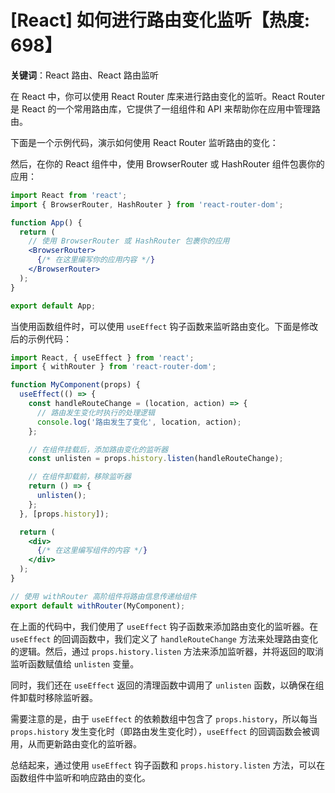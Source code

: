 # [React] 如何进行路由变化监听【热度: 698】

**关键词**：React 路由、React 路由监听

在 React 中，你可以使用 React Router 库来进行路由变化的监听。React Router 是 React 的一个常用路由库，它提供了一组组件和 API 来帮助你在应用中管理路由。

下面是一个示例代码，演示如何使用 React Router 监听路由的变化：

然后，在你的 React 组件中，使用 BrowserRouter 或 HashRouter 组件包裹你的应用：

```jsx
import React from 'react';
import { BrowserRouter, HashRouter } from 'react-router-dom';

function App() {
  return (
    // 使用 BrowserRouter 或 HashRouter 包裹你的应用
    <BrowserRouter>
      {/* 在这里编写你的应用内容 */}
    </BrowserRouter>
  );
}

export default App;
```

当使用函数组件时，可以使用 `useEffect` 钩子函数来监听路由变化。下面是修改后的示例代码：

```jsx
import React, { useEffect } from 'react';
import { withRouter } from 'react-router-dom';

function MyComponent(props) {
  useEffect(() => {
    const handleRouteChange = (location, action) => {
      // 路由发生变化时执行的处理逻辑
      console.log('路由发生了变化', location, action);
    };

    // 在组件挂载后，添加路由变化的监听器
    const unlisten = props.history.listen(handleRouteChange);

    // 在组件卸载前，移除监听器
    return () => {
      unlisten();
    };
  }, [props.history]);

  return (
    <div>
      {/* 在这里编写组件的内容 */}
    </div>
  );
}

// 使用 withRouter 高阶组件将路由信息传递给组件
export default withRouter(MyComponent);
```

在上面的代码中，我们使用了 `useEffect` 钩子函数来添加路由变化的监听器。在 `useEffect` 的回调函数中，我们定义了 `handleRouteChange` 方法来处理路由变化的逻辑。然后，通过 `props.history.listen` 方法来添加监听器，并将返回的取消监听函数赋值给 `unlisten` 变量。

同时，我们还在 `useEffect` 返回的清理函数中调用了 `unlisten` 函数，以确保在组件卸载时移除监听器。

需要注意的是，由于 `useEffect` 的依赖数组中包含了 `props.history`，所以每当 `props.history` 发生变化时（即路由发生变化时），`useEffect` 的回调函数会被调用，从而更新路由变化的监听器。

总结起来，通过使用 `useEffect` 钩子函数和 `props.history.listen` 方法，可以在函数组件中监听和响应路由的变化。